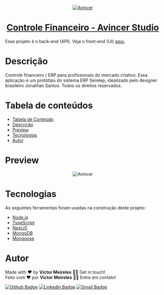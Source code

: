 <p align="center">
  <a href="https://app.avincerstudio.com/" target="_blank">
    <img src="https://app.avincerstudio.com/images/logo_black.png" alt="Avincer" />
  </a>
</p>

<h1 align="center" style="border-bottom: none">
  <a href="https://app.avincerstudio.com/" target="_blank">Controle Financeiro - Avincer Studio</a>
</h1>

<p>
  Esse projeto é o back-end (API). Veja o front-end (UI) <a href="https://github.com/VictorLM/serelep-proto-react" target="_blank">aqui.</a>
</p>

<h1 id="descricao">Descrição</h1>

<p>
  Controle financeiro / ERP para profissionais do mercado criativo. Essa aplicação é um protótipo do sistema ERP Serelep, idealizado pelo designer brasileiro Jonathan Santos. Todos os direitos reservados.
</p>

<h1 id="tabela-de-conteudo">Tabela de conteúdos</h1>

<!--ts-->
   * [Tabela de Conteúdo](#tabela-de-conteudo)
   * [Descrição](#descricao)
   * [Preview](#preview)
   * [Tecnologias](#tecnologias)
   * [Autor](#autor)
<!--te-->

<h1 id="preview">Preview</h1>

<p align="center">
  <img src="https://i.ibb.co/K7YYBBn/AVINCER.png" alt="Avincer" />
</p>

<h1 id="tecnologias">Tecnologias</h1>

<p>
    As seguintes ferramentas foram usadas na construção deste projeto:
</p>

- [Node.js](https://nodejs.org/en/)
- [TypeScript](https://www.typescriptlang.org/)
- [NestJS](https://nestjs.com/)
- [MongoDB](https://www.mongodb.com/)
- [Mongoose](https://mongoosejs.com/)

<h1 id="autor">Autor</h1>

<p>
  Made with ❤️ by <b>Victor Meireles</b> 👋🏽 Get in touch!
  <br/>
  Feito com ❤️ por <b>Victor Meireles</b> 👋🏽 Entre em contato!
</p>

[![Github Badge](https://img.shields.io/badge/-Github-000?style=flat-square&logo=Github&logoColor=white&link=https://github.com/VictorLM)](https://github.com/VictorLM)
[![Linkedin Badge](https://img.shields.io/badge/-LinkedIn-blue?style=flat-square&logo=Linkedin&logoColor=white&link=https://www.linkedin.com/in/victorlucasmeireles/)](https://www.linkedin.com/in/victorlucasmeireles/)
[![Gmail Badge](https://img.shields.io/badge/-Email-c14438?style=flat-square&logo=Gmail&logoColor=white&link=mailto:victor.meireles.dev@gmail.com)](mailto:victor.meireles.dev@gmail.com)
